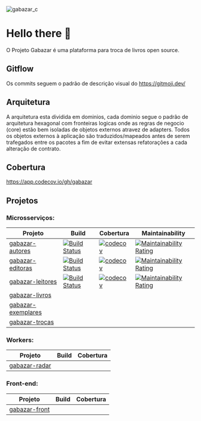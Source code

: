 ![gabazar_c](https://user-images.githubusercontent.com/9539009/150692199-ce527a01-063c-47be-99e2-869311f0a899.png)

# Hello there 👋

O Projeto Gabazar é uma plataforma para troca de livros open source.

## Gitflow

Os commits seguem o padrão de descrição visual do https://gitmoji.dev/

## Arquitetura

A arquitetura esta dividida em dominios, cada dominio segue o padrão de arquitetura hexagonal com fronteiras logicas onde as regras de negocio (core) estão bem isoladas de objetos externos atravez de adapters. Todos os objetos externos à aplicação são traduzidos/mapeados antes de serem trafegados entre os pacotes a fim de evitar extensas refatorações a cada alteração de contrato. 

## Cobertura
https://app.codecov.io/gh/gabazar

## Projetos

### Microsserviços:
| Projeto | Build | Cobertura | Maintainability
| -- | -- | -- | -- | 
| [gabazar-autores](https://github.com/gabazar/gabazar-autores) | [![Build Status](https://app.travis-ci.com/gabazar/gabazar-autores.svg?branch=main)](https://app.travis-ci.com/gabazar/gabazar-autores) | [![codecov](https://codecov.io/gh/gabazar/gabazar-autores/branch/main/graph/badge.svg?token=JOIUBJXYJ9)](https://codecov.io/gh/gabazar/gabazar-autores) | [![Maintainability Rating](https://sonarcloud.io/api/project_badges/measure?project=gabazar_gabazar-autores&metric=sqale_rating)](https://sonarcloud.io/summary/new_code?id=gabazar_gabazar-autores) |
| [gabazar-editoras](https://github.com/gabazar/gabazar-editoras) | [![Build Status](https://app.travis-ci.com/gabazar/gabazar-editoras.svg?branch=main)](https://app.travis-ci.com/gabazar/gabazar-editoras) | [![codecov](https://codecov.io/gh/gabazar/gabazar-editoras/branch/main/graph/badge.svg?token=6INNSA35FZ)](https://codecov.io/gh/gabazar/gabazar-editoras) | [![Maintainability Rating](https://sonarcloud.io/api/project_badges/measure?project=gabazar_gabazar-editoras&metric=sqale_rating)](https://sonarcloud.io/summary/new_code?id=gabazar_gabazar-editoras)|
| [gabazar-leitores](https://github.com/gabazar/gabazar-leitores) | [![Build Status](https://app.travis-ci.com/gabazar/gabazar-leitores.svg?branch=main)](https://app.travis-ci.com/gabazar/gabazar-leitores) | [![codecov](https://codecov.io/gh/gabazar/gabazar-leitores/branch/main/graph/badge.svg?token=J3DD2YVSYJ)](https://codecov.io/gh/gabazar/gabazar-leitores) | [![Maintainability Rating](https://sonarcloud.io/api/project_badges/measure?project=gabazar_gabazar-leitores&metric=sqale_rating)](https://sonarcloud.io/summary/new_code?id=gabazar_gabazar-leitores) |
| [gabazar-livros](https://github.com/gabazar/gabazar-livros) | | | |
| [gabazar-exemplares](https://github.com/gabazar/gabazar-exemplares) | | |
| [gabazar-trocas](https://github.com/gabazar/gabazar-trocas) | | | |

### Workers:

| Projeto | Build | Cobertura |
| -- | -- | --| 
| [gabazar-radar](https://github.com/gabazar/gabazar-radar) | | |

### Front-end:
| Projeto | Build | Cobertura |
| -- | -- | --| 
| [gabazar-front](https://github.com/gabazar/gabazar-front) | | |

